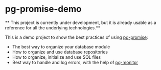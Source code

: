 pg-promise-demo
===============

** This project is currently under development, but it is already usable as a reference
for all the underlying technologies.**

This is a demo project to show the best practices of using [pg-promise]:

* The best way to organize your database module
* How to organize and use database repositories
* How to organize, initialize and use SQL files
* Best way to handle and log errors, with the help of [pg-monitor]

[pg-promise]:https://github.com/vitaly-t/pg-promise
[pg-monitor]:https://github.com/vitaly-t/pg-monitor
